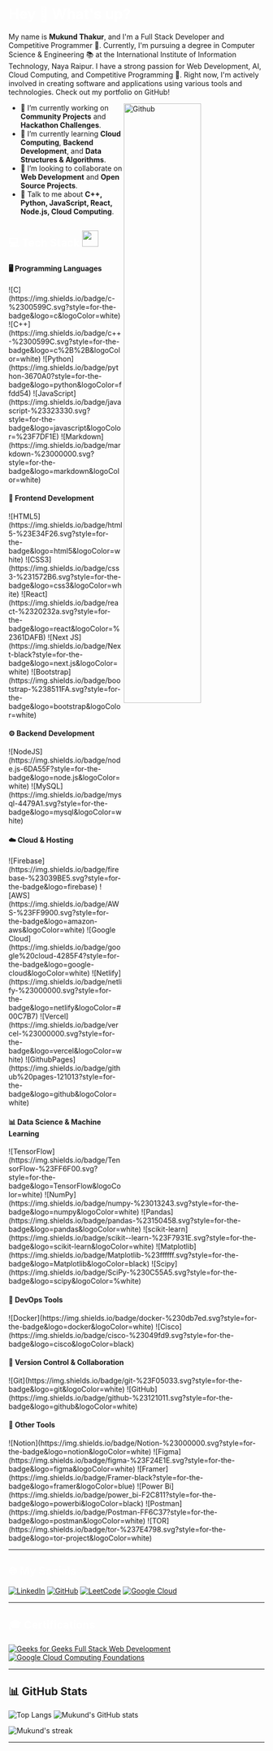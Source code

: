 <h1 align="left" style="color:white;">Hey 👋 What's up?</h1>

<p align="left">My name is <strong>Mukund Thakur</strong>, and I'm a Full Stack Developer and Competitive Programmer 🚀. Currently, I'm pursuing a degree in Computer Science & Engineering 📚 at the International Institute of Information Technology, Naya Raipur. I have a strong passion for Web Development, AI, Cloud Computing, and Competitive Programming 💙. Right now, I'm actively involved in creating software and applications using various tools and technologies. Check out my portfolio on GitHub!</p>

<img width="55%" align="right" alt="Github" src="https://raw.githubusercontent.com/onimur/.github/master/.resources/git-header.svg" />

- 🔭 I’m currently working on **Community Projects** and **Hackathon Challenges**.
- 🌱 I’m currently learning **Cloud Computing**, **Backend Development**, and **Data Structures & Algorithms**.
- 👯 I’m looking to collaborate on **Web Development** and **Open Source Projects**.
- 💬 Talk to me about **C++, Python, JavaScript, React, Node.js, Cloud Computing**.

<h2 align="left" style="color:white;">💻 Tech Stack <img src="https://media2.giphy.com/media/QssGEmpkyEOhBCb7e1/giphy.gif?cid=ecf05e47a0n3gi1bfqntqmob8g9aid1oyj2wr3ds3mg700bl&rid=giphy.gif" width="32px"></h2>

#### **🖥️ Programming Languages**
<p>
![C](https://img.shields.io/badge/c-%2300599C.svg?style=for-the-badge&logo=c&logoColor=white) 
![C++](https://img.shields.io/badge/c++-%2300599C.svg?style=for-the-badge&logo=c%2B%2B&logoColor=white) 
![Python](https://img.shields.io/badge/python-3670A0?style=for-the-badge&logo=python&logoColor=ffdd54)
![JavaScript](https://img.shields.io/badge/javascript-%23323330.svg?style=for-the-badge&logo=javascript&logoColor=%23F7DF1E)
![Markdown](https://img.shields.io/badge/markdown-%23000000.svg?style=for-the-badge&logo=markdown&logoColor=white)
</p>

#### **🎨 Frontend Development**
<p>
![HTML5](https://img.shields.io/badge/html5-%23E34F26.svg?style=for-the-badge&logo=html5&logoColor=white)
![CSS3](https://img.shields.io/badge/css3-%231572B6.svg?style=for-the-badge&logo=css3&logoColor=white)
![React](https://img.shields.io/badge/react-%2320232a.svg?style=for-the-badge&logo=react&logoColor=%2361DAFB)
![Next JS](https://img.shields.io/badge/Next-black?style=for-the-badge&logo=next.js&logoColor=white)
![Bootstrap](https://img.shields.io/badge/bootstrap-%238511FA.svg?style=for-the-badge&logo=bootstrap&logoColor=white)
</p>

#### **⚙️ Backend Development**
<p>
![NodeJS](https://img.shields.io/badge/node.js-6DA55F?style=for-the-badge&logo=node.js&logoColor=white)
![MySQL](https://img.shields.io/badge/mysql-4479A1.svg?style=for-the-badge&logo=mysql&logoColor=white)
</p>

#### **☁️ Cloud & Hosting**
<p>
![Firebase](https://img.shields.io/badge/firebase-%23039BE5.svg?style=for-the-badge&logo=firebase)
![AWS](https://img.shields.io/badge/AWS-%23FF9900.svg?style=for-the-badge&logo=amazon-aws&logoColor=white)
![Google Cloud](https://img.shields.io/badge/google%20cloud-4285F4?style=for-the-badge&logo=google-cloud&logoColor=white)
![Netlify](https://img.shields.io/badge/netlify-%23000000.svg?style=for-the-badge&logo=netlify&logoColor=#00C7B7)
![Vercel](https://img.shields.io/badge/vercel-%23000000.svg?style=for-the-badge&logo=vercel&logoColor=white)
![GithubPages](https://img.shields.io/badge/github%20pages-121013?style=for-the-badge&logo=github&logoColor=white)
</p>

#### **📊 Data Science & Machine Learning**
<p>
![TensorFlow](https://img.shields.io/badge/TensorFlow-%23FF6F00.svg?style=for-the-badge&logo=TensorFlow&logoColor=white)
![NumPy](https://img.shields.io/badge/numpy-%23013243.svg?style=for-the-badge&logo=numpy&logoColor=white)
![Pandas](https://img.shields.io/badge/pandas-%23150458.svg?style=for-the-badge&logo=pandas&logoColor=white)
![scikit-learn](https://img.shields.io/badge/scikit--learn-%23F7931E.svg?style=for-the-badge&logo=scikit-learn&logoColor=white)
![Matplotlib](https://img.shields.io/badge/Matplotlib-%23ffffff.svg?style=for-the-badge&logo=Matplotlib&logoColor=black)
![Scipy](https://img.shields.io/badge/SciPy-%230C55A5.svg?style=for-the-badge&logo=scipy&logoColor=%white)
</p>

#### **🚀 DevOps Tools**
<p>
![Docker](https://img.shields.io/badge/docker-%230db7ed.svg?style=for-the-badge&logo=docker&logoColor=white)
![Cisco](https://img.shields.io/badge/cisco-%23049fd9.svg?style=for-the-badge&logo=cisco&logoColor=black)
</p>

#### **🔧 Version Control & Collaboration**
<p>
![Git](https://img.shields.io/badge/git-%23F05033.svg?style=for-the-badge&logo=git&logoColor=white)
![GitHub](https://img.shields.io/badge/github-%23121011.svg?style=for-the-badge&logo=github&logoColor=white)
</p>

#### **🔨 Other Tools**
<p>
![Notion](https://img.shields.io/badge/Notion-%23000000.svg?style=for-the-badge&logo=notion&logoColor=white)
![Figma](https://img.shields.io/badge/figma-%23F24E1E.svg?style=for-the-badge&logo=figma&logoColor=white)
![Framer](https://img.shields.io/badge/Framer-black?style=for-the-badge&logo=framer&logoColor=blue)
![Power Bi](https://img.shields.io/badge/power_bi-F2C811?style=for-the-badge&logo=powerbi&logoColor=black)
![Postman](https://img.shields.io/badge/Postman-FF6C37?style=for-the-badge&logo=postman&logoColor=white)
![TOR](https://img.shields.io/badge/tor-%237E4798.svg?style=for-the-badge&logo=tor-project&logoColor=white)
</p>

---

<h2 align="left" style="color:white;">🌐 My Socials</h2>

<p align="left">
    <a href="https://www.linkedin.com/in/mukund-thakur-b9949b212/" target="_blank"><img src="https://img.shields.io/badge/LinkedIn-%230077B5.svg?logo=linkedin&logoColor=white" alt="LinkedIn"></a>
    <a href="https://github.com/Mukund934" target="_blank"><img src="https://img.shields.io/badge/GitHub-%23121011.svg?logo=github&logoColor=white" alt="GitHub"></a>
    <a href="https://leetcode.com/u/Mukund_TH04/" target="_blank"><img src="https://img.shields.io/badge/LeetCode-FFA116.svg?style=for-the-badge&logo=leetcode&logoColor=white" alt="LeetCode"></a>
    <a href="https://www.cloudskillsboost.google/public_profiles/0512140b-41ef-4fd1-9b86-61756a5cd485" target="_blank"><img src="https://img.shields.io/badge/Google%20Cloud-4285F4?style=for-the-badge&logo=google-cloud&logoColor=white" alt="Google Cloud"></a>
</p>

---

<h2 align="left" style="color:white;">🎓 Certifications</h2>

<p align="left">
    <a href="https://drive.google.com/file/d/13Dll3tTHlRze2dRklX7xmWNUk7rYcWQ1/view" target="_blank">
        <img src="https://img.shields.io/badge/Geeks%20for%20Geeks%20Full%20Stack%20Web%20Development-D3A5E8?style=for-the-badge" alt="Geeks for Geeks Full Stack Web Development" />
    </a>
    <a href="https://www.credly.com/badges/a20c9d61-47a6-4fca-9b21-74b733ee5e54/public_url" target="_blank">
        <img src="https://img.shields.io/badge/Google%20Cloud%20Computing%20Foundations-F5C36E?style=for-the-badge" alt="Google Cloud Computing Foundations" />
    </a>
</p>

---

## 📊 GitHub Stats
![Top Langs](https://github-readme-stats.vercel.app/api/top-langs/?username=Mukund934&layout=compact&langs_count=10&hide=html)
![Mukund's GitHub stats](https://github-readme-stats.vercel.app/api?username=Mukund934&show_icons=true&theme=default)
<p><img align="center" src="https://github-readme-streak-stats.herokuapp.com/?user=Mukund934&theme=default" alt="Mukund's streak" /></p>

---
